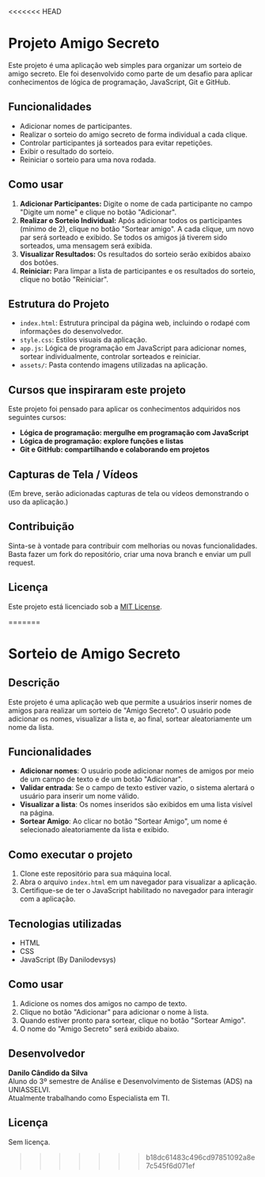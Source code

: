 <<<<<<< HEAD
# Projeto Amigo Secreto

Este projeto é uma aplicação web simples para organizar um sorteio de amigo secreto. Ele foi desenvolvido como parte de um desafio para aplicar conhecimentos de lógica de programação, JavaScript, Git e GitHub.

## Funcionalidades

- Adicionar nomes de participantes.
- Realizar o sorteio do amigo secreto de forma individual a cada clique.
- Controlar participantes já sorteados para evitar repetições.
- Exibir o resultado do sorteio.
- Reiniciar o sorteio para uma nova rodada.

## Como usar

1. **Adicionar Participantes:** Digite o nome de cada participante no campo "Digite um nome" e clique no botão "Adicionar".
2. **Realizar o Sorteio Individual:** Após adicionar todos os participantes (mínimo de 2), clique no botão "Sortear amigo". A cada clique, um novo par será sorteado e exibido. Se todos os amigos já tiverem sido sorteados, uma mensagem será exibida.
3. **Visualizar Resultados:** Os resultados do sorteio serão exibidos abaixo dos botões.
4. **Reiniciar:** Para limpar a lista de participantes e os resultados do sorteio, clique no botão "Reiniciar".

## Estrutura do Projeto

- `index.html`: Estrutura principal da página web, incluindo o rodapé com informações do desenvolvedor.
- `style.css`: Estilos visuais da aplicação.
- `app.js`: Lógica de programação em JavaScript para adicionar nomes, sortear individualmente, controlar sorteados e reiniciar.
- `assets/`: Pasta contendo imagens utilizadas na aplicação.

## Cursos que inspiraram este projeto

Este projeto foi pensado para aplicar os conhecimentos adquiridos nos seguintes cursos:

- **Lógica de programação: mergulhe em programação com JavaScript**
- **Lógica de programação: explore funções e listas**
- **Git e GitHub: compartilhando e colaborando em projetos**

## Capturas de Tela / Vídeos

(Em breve, serão adicionadas capturas de tela ou vídeos demonstrando o uso da aplicação.)

## Contribuição

Sinta-se à vontade para contribuir com melhorias ou novas funcionalidades. Basta fazer um fork do repositório, criar uma nova branch e enviar um pull request.

## Licença

Este projeto está licenciado sob a [MIT License](LICENSE).

=======
# Sorteio de Amigo Secreto

## Descrição
Este projeto é uma aplicação web que permite a usuários inserir nomes de amigos para realizar um sorteio de "Amigo Secreto". O usuário pode adicionar os nomes, visualizar a lista e, ao final, sortear aleatoriamente um nome da lista.

## Funcionalidades
- **Adicionar nomes**: O usuário pode adicionar nomes de amigos por meio de um campo de texto e de um botão "Adicionar".
- **Validar entrada**: Se o campo de texto estiver vazio, o sistema alertará o usuário para inserir um nome válido.
- **Visualizar a lista**: Os nomes inseridos são exibidos em uma lista visível na página.
- **Sortear Amigo**: Ao clicar no botão "Sortear Amigo", um nome é selecionado aleatoriamente da lista e exibido.

## Como executar o projeto
1. Clone este repositório para sua máquina local.
2. Abra o arquivo `index.html` em um navegador para visualizar a aplicação.
3. Certifique-se de ter o JavaScript habilitado no navegador para interagir com a aplicação.

## Tecnologias utilizadas
- HTML
- CSS
- JavaScript (By Danilodevsys)

## Como usar
1. Adicione os nomes dos amigos no campo de texto.
2. Clique no botão "Adicionar" para adicionar o nome à lista.
3. Quando estiver pronto para sortear, clique no botão "Sortear Amigo".
4. O nome do "Amigo Secreto" será exibido abaixo.

## Desenvolvedor
**Danilo Cândido da Silva**  
Aluno do 3º semestre de Análise e Desenvolvimento de Sistemas (ADS) na UNIASSELVI.  
Atualmente trabalhando como Especialista em TI.

## Licença
Sem licença.
>>>>>>> b18dc61483c496cd97851092a8e7c545f6d071ef
